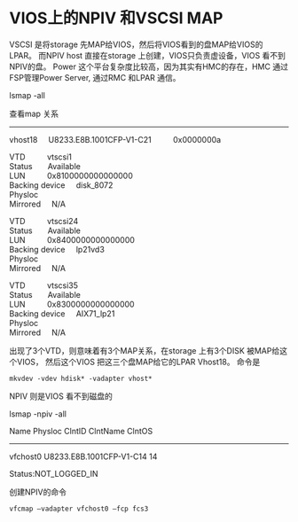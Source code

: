 # VIOS上的NPIV 和VSCSI MAP

VSCSI 是将storage 先MAP给VIOS，然后将VIOS看到的盘MAP给VIOS的LPAR。
而NPIV host 直接在storage 上创建，VIOS只负责虚设备，VIOS 看不到NPIV的盘。
Power 这个平台复杂度比较高，因为其实有HMC的存在，HMC 通过FSP管理Power Server, 通过RMC 和LPAR 通信。

lsmap -all

查看map 关系

--------------- -------------------------------------------- ------------------

vhost18&nbsp;&nbsp;&nbsp;&nbsp;&nbsp;U8233.E8B.1001CFP-V1-C21&nbsp;&nbsp;&nbsp;&nbsp;&nbsp;&nbsp;&nbsp;&nbsp;&nbsp;&nbsp;0x0000000a

VTD&nbsp;&nbsp;&nbsp;&nbsp;&nbsp;&nbsp;&nbsp;&nbsp;&nbsp;&nbsp;vtscsi1<br>
Status&nbsp;&nbsp;&nbsp;&nbsp;&nbsp;&nbsp;&nbsp;Available<br>
LUN&nbsp;&nbsp;&nbsp;&nbsp;&nbsp;&nbsp;&nbsp;&nbsp;&nbsp;&nbsp;0x8100000000000000<br>
Backing device&nbsp;&nbsp;&nbsp;&nbsp;&nbsp;disk_8072<br>
Physloc                <br>
Mirrored&nbsp;&nbsp;&nbsp;&nbsp;&nbsp;N/A<br>


VTD&nbsp;&nbsp;&nbsp;&nbsp;&nbsp;&nbsp;&nbsp;&nbsp;&nbsp;&nbsp;vtscsi24<br>
Status&nbsp;&nbsp;&nbsp;&nbsp;&nbsp;&nbsp;&nbsp;Available<br>
LUN&nbsp;&nbsp;&nbsp;&nbsp;&nbsp;&nbsp;&nbsp;&nbsp;&nbsp;&nbsp;0x8400000000000000<br>
Backing device&nbsp;&nbsp;&nbsp;&nbsp;&nbsp;lp21vd3<br>
Physloc                <br>
Mirrored&nbsp;&nbsp;&nbsp;&nbsp;&nbsp;N/A<br>


VTD&nbsp;&nbsp;&nbsp;&nbsp;&nbsp;&nbsp;&nbsp;&nbsp;&nbsp;&nbsp;vtscsi35<br>
Status&nbsp;&nbsp;&nbsp;&nbsp;&nbsp;&nbsp;&nbsp;Available<br>
LUN&nbsp;&nbsp;&nbsp;&nbsp;&nbsp;&nbsp;&nbsp;&nbsp;&nbsp;&nbsp;0x8300000000000000<br>
Backing device&nbsp;&nbsp;&nbsp;&nbsp;&nbsp;AIX71_lp21<br>
Physloc<br>
Mirrored&nbsp;&nbsp;&nbsp;&nbsp;&nbsp;N/A<br>

出现了3个VTD，则意味着有3个MAP关系，在storage 上有3个DISK 被MAP给这个VIOS， 然后这个VIOS 把这三个盘MAP给它的LPAR Vhost18。
命令是

`mkvdev -vdev hdisk* -vadapter vhost*`

NPIV 则是VIOS 看不到磁盘的

lsmap -npiv -all

Name          Physloc                            ClntID ClntName       ClntOS
------------- ---------------------------------- ------ -------------- -------
vfchost0      U8233.E8B.1001CFP-V1-C14               14                 


Status:NOT_LOGGED_IN

创建NPIV的命令

`vfcmap –vadapter vfchost0 –fcp fcs3 `